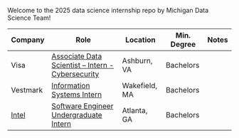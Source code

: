 Welcome to the 2025 data science internship repo by Michigan Data Science Team!

| Company | Role | Location | Min. Degree | Notes |
| ------- | ---- | -------- | ----------- | ----- |
| Visa | [	Associate Data Scientist – Intern - Cybersecurity](https://jobs.smartrecruiters.com/Visa/743999943242512) | Ashburn, VA | Bachelors |
| Vestmark | [Information Systems Intern](https://simplify.jobs/c/Vestmark) | Wakefield, MA | Bachelors |
| [Intel](simplify.jobs/c/Intel) | [Software Engineer Undergraduate Intern](simplify.jobs/c/Intel) | Atlanta, GA | Bachelors |